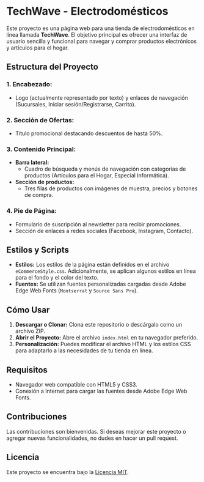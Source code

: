 # TechWave - Electrodomésticos

Este proyecto es una página web para una tienda de electrodomésticos en línea llamada **TechWave**. El objetivo principal es ofrecer una interfaz de usuario sencilla y funcional para navegar y comprar productos electrónicos y artículos para el hogar.

## Estructura del Proyecto

### 1. **Encabezado:**
   - Logo (actualmente representado por texto) y enlaces de navegación (Sucursales, Iniciar sesión/Registrarse, Carrito).
   
### 2. **Sección de Ofertas:**
   - Título promocional destacando descuentos de hasta 50%.

### 3. **Contenido Principal:**
   - **Barra lateral:** 
     - Cuadro de búsqueda y menús de navegación con categorías de productos (Artículos para el Hogar, Especial Informática).
   - **Sección de productos:**
     - Tres filas de productos con imágenes de muestra, precios y botones de compra.

### 4. **Pie de Página:**
   - Formulario de suscripción al newsletter para recibir promociones.
   - Sección de enlaces a redes sociales (Facebook, Instagram, Contacto).

## Estilos y Scripts

- **Estilos:** Los estilos de la página están definidos en el archivo `eCommerceStyle.css`. Adicionalmente, se aplican algunos estilos en línea para el fondo y el color del texto.
- **Fuentes:** Se utilizan fuentes personalizadas cargadas desde Adobe Edge Web Fonts (`Montserrat` y `Source Sans Pro`).

## Cómo Usar

1. **Descargar o Clonar:** Clona este repositorio o descárgalo como un archivo ZIP.
2. **Abrir el Proyecto:** Abre el archivo `index.html` en tu navegador preferido.
3. **Personalización:** Puedes modificar el archivo HTML y los estilos CSS para adaptarlo a las necesidades de tu tienda en línea.

## Requisitos

- Navegador web compatible con HTML5 y CSS3.
- Conexión a Internet para cargar las fuentes desde Adobe Edge Web Fonts.

## Contribuciones

Las contribuciones son bienvenidas. Si deseas mejorar este proyecto o agregar nuevas funcionalidades, no dudes en hacer un pull request.

## Licencia

Este proyecto se encuentra bajo la [Licencia MIT](LICENSE).
